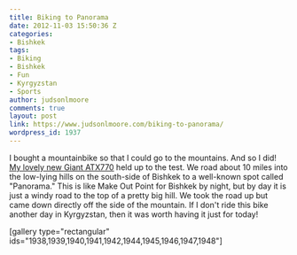 ```yaml
---
title: Biking to Panorama
date: 2012-11-03 15:50:36 Z
categories:
- Bishkek
tags:
- Biking
- Bishkek
- Fun
- Kyrgyzstan
- Sports
author: judsonlmoore
comments: true
layout: post
link: https://www.judsonlmoore.com/biking-to-panorama/
wordpress_id: 1937
---
```


I bought a mountainbike so that I could go to the mountains. And so I did! [My lovely new ](https://www.judsonlmoore.com/life/giant-atx-770/)[Giant ATX770](https://www.judsonlmoore.com/life/giant-atx-770/) held up to the test. We road about 10 miles into the low-lying hills on the south-side of Bishkek to a well-known spot called "Panorama." This is like Make Out Point for Bishkek by night, but by day it is just a windy road to the top of a pretty big hill. We took the road up but came down directly off the side of the mountain. If I don't ride this bike another day in Kyrgyzstan, then it was worth having it just for today!

[gallery type="rectangular" ids="1938,1939,1940,1941,1942,1944,1945,1946,1947,1948"]
